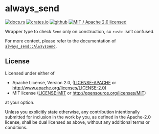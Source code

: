 # always_send

[![docs.rs]](https://docs.rs/always_send)
[![crates.io]](https://crates.io/crates/always_send)
[![github]](https://github.com/steffahn/always_send)
[![MIT / Apache 2.0 licensed]](#License)

[github]: https://img.shields.io/badge/github-steffahn/always__send-yellowgreen.svg
[crates.io]: https://img.shields.io/crates/v/always_send.svg
[MIT / Apache 2.0 licensed]: https://img.shields.io/crates/l/always_send.svg
[docs.rs]: https://docs.rs/always_send/badge.svg

Wrapper type to check `Send` only on construction, so `rustc` isn’t confused.

For more context, please refer to the documentation of [`always_send::AlwaysSend`][AlwaysSend].

[AlwaysSend]: https://docs.rs/always_send/0.1/always_send/struct.AlwaysSend.html

## License
Licensed under either of

 * Apache License, Version 2.0, ([LICENSE-APACHE](LICENSE-APACHE) or http://www.apache.org/licenses/LICENSE-2.0)
 * MIT license ([LICENSE-MIT](LICENSE-MIT) or http://opensource.org/licenses/MIT)

at your option.

Unless you explicitly state otherwise, any contribution intentionally submitted for inclusion in
the work by you, as defined in the Apache-2.0 license, shall be dual licensed as above, without
any additional terms or conditions.
